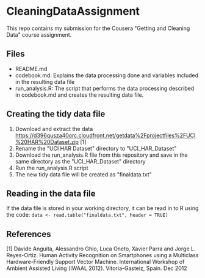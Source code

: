 # CleaningDataAssignment

This repo contains my submission for the Cousera "Getting and Cleaning Data" course assignment.

## Files
* README.md
* codebook.md: Explains the data processing done and variables included in the resulting data file
* run_analysis.R: The script that performs the data processing described in codebook.md and creates the resulting data file.

## Creating the tidy data file
1. Download and extract the data https://d396qusza40orc.cloudfront.net/getdata%2Fprojectfiles%2FUCI%20HAR%20Dataset.zip [1]
2. Rename the "UCI HAR Dataset" directory to "UCI_HAR_Dataset"
3. Download the run_analysis.R file from this repository and save in the same directory as the "UCI_HAR_Dataset" directory
4. Run the run_analysis.R script
5. The new tidy data file will be created as "finaldata.txt"

## Reading in the data file
If the data file is stored in your working directory, it can be read in to R using the code:
`data <- read.table("finaldata.txt", header = TRUE)`

## References
[1] Davide Anguita, Alessandro Ghio, Luca Oneto, Xavier Parra and Jorge L. Reyes-Ortiz. Human Activity Recognition on Smartphones using a Multiclass Hardware-Friendly Support Vector Machine. International Workshop of Ambient Assisted Living (IWAAL 2012). Vitoria-Gasteiz, Spain. Dec 2012